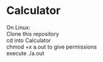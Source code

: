 # Calculator

On Linux:<br />
Clone this repository <br />
cd into Calculator<br />
chmod +x a.out to give permissions <br />
execute ./a.out
